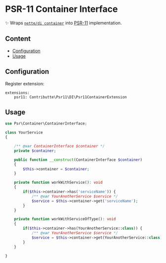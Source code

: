 # PSR-11 Container Interface

:sparkles: Wraps [`nette/di container`](https://github.com/nette/di) into [PSR-11](https://github.com/php-fig/fig-standards/blob/master/accepted/PSR-11-container.md) implementation.

## Content

- [Configuration](#configuration)
- [Usage](#usage)

## Configuration

Register extension:

```neon
extensions:
	psr11: Contributte\Psr11\DI\Psr11ContainerExtension
```
## Usage

```php
use Psr\Container\ContainerInterface;

class YourService
{

	/** @var ContainerInterface $container */
	private $container;

	public function __construct(ContainerInterface $container)
	{
		$this->container = $container;
	}

	private function workWithService(): void
	{
		if($this->container->has('serviceName')) {
			/** @var YourAnotherService $service */
			$service = $this->container->get('serviceName');
		}
	}

	private function workWithServiceOfType(): void
	{
		if($this->container->has(YourAnotherService::class)) {
			/** @var YourAnotherService $service */
			$service = $this->container->get(YourAnotherService::class);
		}
	}

}

```
